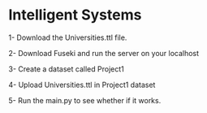 # Intelligent Systems

1- Download the Universities.ttl file.

2- Download Fuseki and run the server on your localhost

3- Create a dataset called Project1

4- Upload Universities.ttl in Project1 dataset

5- Run the main.py to see whether if it works.


